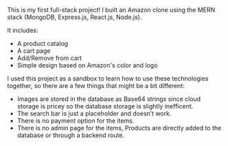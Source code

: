 This is my first full-stack project! I built an Amazon clone using the MERN stack (MongoDB, Express.js, React.js, Node.js).

It includes:
  - A product catalog
  - A cart page
  - Add/Remove from cart
  - Simple design based on Amazon's color and logo

I used this project as a sandbox to learn how to use these technologies together, so there are a few things that might be a bit different:

  - Images are stored in the database as Base64 strings since cloud storage is pricey so the database storage is slightly inefficent.
  - The search bar is just a placeholder and doesn’t work.
  - There is no payment option for the items.
  - There is no admin page for the items, Products are directly added to the database or through a backend route.

